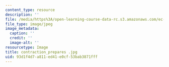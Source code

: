 ```yaml
---
content_type: resource
description: ''
file: /media/https%3A/open-learning-course-data-rc.s3.amazonaws.com/ec-710-d-lab-medical-technologies-for-the-developing-world-spring-2010/93d1f4d7a811ed41e0cf53bab3871fff_contraction_prepares%20.jpg
file_type: image/jpeg
image_metadata:
  caption: ''
  credit: ''
  image-alt: ''
resourcetype: Image
title: contraction_prepares .jpg
uid: 93d1f4d7-a811-ed41-e0cf-53bab3871fff
---
```


